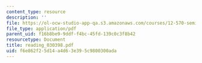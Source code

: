 ```yaml
---
content_type: resource
description: ''
file: https://ol-ocw-studio-app-qa.s3.amazonaws.com/courses/12-570-seminar-in-geophysics-mantle-convection-spring-1998/f6e862f25d14a4d63e395c9800300ada_reading_030398.pdf
file_type: application/pdf
parent_uid: f16b8be9-9ddf-f4bc-45fd-139c0c3f8b42
resourcetype: Document
title: reading_030398.pdf
uid: f6e862f2-5d14-a4d6-3e39-5c9800300ada
---
```

